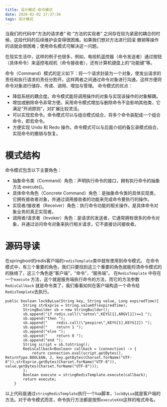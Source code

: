 ```yaml
---
title: 设计模式-命令模式
date: 2020-02-02 17:37:56
tags: 设计模式
---
```


当我们的代码中”方法的请求者” 和 “方法的实现者” 之间存在较为紧密的耦合的时候，这段代码的后续维护会变得很困难。如果我们想对方法进行回滚 撤销等操作的话就会很困难；使用命名模式可解决这一问题。

在现实生活中，这样的例子也很多，例如，电视机遥控器（命令发送者）通过按钮（具体命令）来遥控电视机（命令接收者），还有计算机键盘上的“功能键”等。



命令（Command）模式的定义如下：将一个请求封装为一个对象，使发出请求的责任和执行请求的责任分割开。这样两者之间通过命令对象进行沟通，这样方便将命令对象进行储存、传递、调用、增加与管理。
命令模式的优点：

- 降低系统的耦合度。命令模式能将调用操作的对象与实现该操作的对象解耦。
- 增加或删除命令非常方便。采用命令模式增加与删除命令不会影响其他类，它满足“开闭原则”，对扩展比较灵活。
- 可以实现宏命令。命令模式可以与组合模式结合，将多个命令装配成一个组合命令，即宏命令。
- 方便实现 Undo 和 Redo 操作。命令模式可以与后面介绍的备忘录模式结合，实现命令的撤销与恢复。

# 模式结构

命令模式包含以下主要角色：

- 抽象命令类（Command）角色：声明执行命令的接口，拥有执行命令的抽象方法 execute()。
- 具体命令角色（Concrete Command）角色：是抽象命令类的具体实现类，它拥有接收者对象，并通过调用接收者的功能来完成命令要执行的操作。
- 实现者/接收者（Receiver）角色：执行命令功能的相关操作，是具体命令对象业务的真正实现者。
- 调用者/请求者（Invoker）角色：是请求的发送者，它通常拥有很多的命令对象，并通过访问命令对象来执行相关请求，它不直接访问接收者。

# 源码导读

在springboot的redis客户端的`redisTemplate`类中就有使用到命令模式。
在命令模式中，有三个重要的角色，我们只要找到这三个重要的角色就能捋清命令模式的的脉络了，这三个角色是“客户端”，“命令”，“服务端”。
在`RedisTemplate` 中存在一个`execute` 方法，这个就是服务端执行命令的方法，而它的方法参数`RedisCallback` 就是命令类了，我们看看如何在客户端构造一个命令给`RedisTemplate`去执行。

```
public boolean lockByLua(String key, String value, Long expiredTime){
        String strExprie = String.valueOf(expiredTime);
        StringBuilder sb = new StringBuilder();
        sb.append("if redis.call(\"setnx\",KEYS[1],ARGV[1])==1 ");
        sb.append("then ");
        sb.append("    redis.call(\"pexpire\",KEYS[1],KEYS[2]) ");
        sb.append("    return 1 ");
        sb.append("else ");
        sb.append("    return 0 ");
        sb.append("end ");
        String script = sb.toString();
        RedisCallback<Boolean> callback = (connection) -> {
            return connection.eval(script.getBytes(), ReturnType.BOOLEAN, 2, key.getBytes(Charset.forName("UTF-8")),strExprie.getBytes(Charset.forName("UTF-8")), value.getBytes(Charset.forName("UTF-8")));
        };
        Boolean execute = stringRedisTemplate.execute(callback);
        return execute;
    }
```

以上代码是通过`stringRedisTemplate`执行一个lua脚本，`lockByLua`就是客户端的方法。对于命令模式而言，命令执行方法都是按照`executeXXX`这样的格式命名。